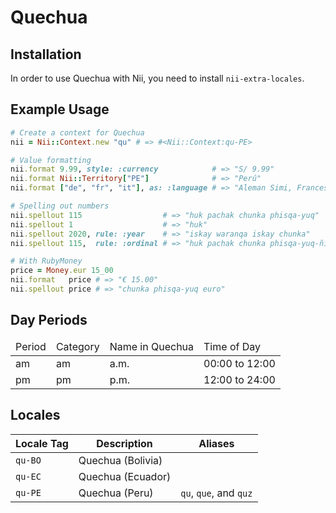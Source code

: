 <!-- This file has been generated. Source: languages/_template.md.erb -->

# Quechua

## Installation

In order to use Quechua with Nii, you need to install `nii-extra-locales`.

## Example Usage

``` ruby
# Create a context for Quechua
nii = Nii::Context.new "qu" # => #<Nii::Context:qu-PE>

# Value formatting
nii.format 9.99, style: :currency            # => "S/ 9.99"
nii.format Nii::Territory["PE"]              # => "Perú"
nii.format ["de", "fr", "it"], as: :language # => "Aleman Simi, Frances Simi, Italiano Simi"

# Spelling out numbers
nii.spellout 115                  # => "huk pachak chunka phisqa-yuq"
nii.spellout 1                    # => "huk"
nii.spellout 2020, rule: :year    # => "iskay waranqa iskay chunka"
nii.spellout 115,  rule: :ordinal # => "huk pachak chunka phisqa-yuq-ñiqin"

# With RubyMoney
price = Money.eur 15_00
nii.format   price # => "€ 15.00"
nii.spellout price # => "chunka phisqa-yuq euro"
```

## Day Periods


<table>
  <thead>
    <tr>
      <td>Period</td>
      <td>Category</td>
      <td>Name in Quechua</td>
      <td>Time of Day</td>
    </tr>
  </thead>
  <tbody>
    <tr>
      <td>am</td>
      <td>am</td>
      <td>a.m.</td>
      <td>00:00 to 12:00</td>
    </tr>
    <tr>
      <td>pm</td>
      <td>pm</td>
      <td>p.m.</td>
      <td>12:00 to 24:00</td>
    </tr>
  </tbody>
</table>



## Locales

<table>
  <thead>
    <tr>
      <th>Locale Tag</th>
      <th>Description</th>
      <th>Aliases</th>
    </tr>
  </thead>
  <tbody>
    <tr>
      <td><code>qu-BO</code></td>
      <td>Quechua (Bolivia)</td>
      <td></td>
    </tr>
    <tr>
      <td><code>qu-EC</code></td>
      <td>Quechua (Ecuador)</td>
      <td></td>
    </tr>
    <tr>
      <td><code>qu-PE</code></td>
      <td>Quechua (Peru)</td>
      <td><code>qu</code>, <code>que</code>, and <code>quz</code></td>
    </tr>
  </tbody>
</table>

